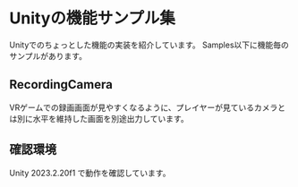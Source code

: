 # Unityの機能サンプル集
Unityでのちょっとした機能の実装を紹介しています。
Samples以下に機能毎のサンプルがあります。

## RecordingCamera
VRゲームでの録画画面が見やすくなるように、プレイヤーが見ているカメラとは別に水平を維持した画面を別途出力しています。

## 確認環境
Unity 2023.2.20f1 で動作を確認しています。